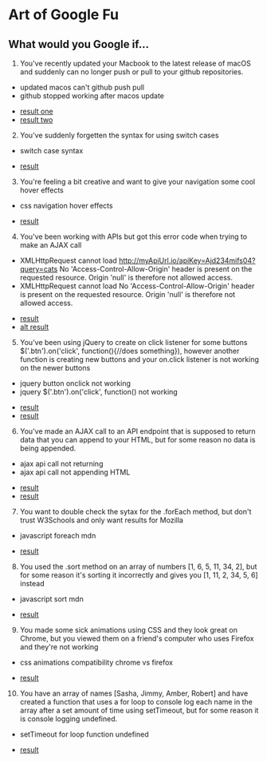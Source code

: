 # Art of Google Fu

## What would you Google if...

1. You've recently updated your Macbook to the latest release of macOS and suddenly can no longer push or pull to your github repositories. 
* updated macos can't github push pull
* github stopped working after macos update
- [result one](https://stackoverflow.com/questions/52522565/git-is-not-working-after-macos-mojave-update-xcrun-error-invalid-active-devel)
- [result two](https://github.com/rstudio/rstudio/issues/3550)

2. You've suddenly forgetten the syntax for using switch cases
* switch case syntax 
- [result](https://developer.mozilla.org/en-US/docs/Web/JavaScript/Reference/Statements/switch)

3. You're feeling a bit creative and want to give your navigation some cool hover effects
* css navigation hover effects
- [result](https://codepen.io/maheshambure21/pen/QwXaRw)

4. You've been working with APIs but got this error code when trying to make an AJAX call
* XMLHttpRequest cannot load http://myApiUrl.io/apiKey=Ajd234mifs04?query=cats No 'Access-Control-Allow-Origin' header is present on the requested resource. Origin 'null' is therefore not allowed access.
* XMLHttpRequest cannot load  No 'Access-Control-Allow-Origin' header is present on the requested resource. Origin 'null' is therefore not allowed access.
- [result](https://github.com/okta/okta-oidc-js/issues/354)
- [alt result](https://stackoverflow.com/questions/20035101/why-does-my-javascript-get-a-no-access-control-allow-origin-header-is-present)

5. You've been using jQuery to create on click listener for some buttons $('.btn').on('click', function(){//does something}), however another function is creating new buttons and your on.click listener is not working on the newer buttons
* jquery button onclick not working
* jquery $('.btn').on('click', function() not working
- [result](https://stackoverflow.com/questions/18189948/jquery-button-click-function-is-not-working)
- [result](https://stackoverflow.com/questions/18602331/why-is-this-jquery-click-function-not-working)

6. You've made an AJAX call to an API endpoint that is supposed to return data that you can append to your HTML, but for some reason no data is being appended.
* ajax api call not returning
* ajax api call not appending HTML
- [result](https://stackoverflow.com/questions/25312281/jquery-ajax-call-not-returning-anything)
- [result](https://stackoverflow.com/questions/36769972/ajax-post-not-appending-data-to-url)

7. You want to double check the sytax for the .forEach method, but don't trust W3Schools and only want results for Mozilla
* javascript foreach mdn
- [result](https://developer.mozilla.org/en-US/docs/Web/JavaScript/Reference/Global_Objects/Array/forEach)

8. You used the .sort method on an array of numbers [1, 6, 5, 11, 34, 2], but for some reason it's sorting it incorrectly and gives you [1, 11, 2, 34, 5, 6] instead
* javascript sort mdn
- [result](https://developer.mozilla.org/en-US/docs/Web/JavaScript/Reference/Global_Objects/Array/sort)

9. You made some sick animations using CSS and they look great on Chrome, but you viewed them on a friend's computer who uses Firefox and they're not working
* css animations compatibility chrome vs firefox
- [result](https://caniuse.com/#feat=css-animation)

10. You have an array of names [Sasha, Jimmy, Amber, Robert] and have created a function that uses a for loop to console log each name in the array after a set amount of time using setTimeout, but for some reason it is console logging undefined.
* setTimeout for loop function undefined
- [result](https://wsvincent.com/javascript-closure-settimeout-for-loop/)